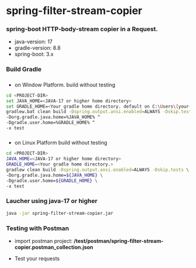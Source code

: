 # spring-filter-stream-copier

### spring-boot HTTP-body-stream copier in a Request.

- java-version: 17
- gradle-version: 8.8
- spring-boot: 3.x


### Build Gradle

#####   
- on Window Platform. build without testing

```bash
cd <PROJECT-DIR>
set JAVA_HOME=<JAVA-17 or higher home directory>
set GRADLE_HOME=<Your gradle home directory. default on C:\Users\[your-user-name]\.gradle>
gradlew.bat clean build -Dspring.output.ansi.enabled=ALWAYS -Dskip.tests ^
-Dorg.gradle.java.home=%JAVA_HOME% ^
-Dgradle.user.home=%GRADLE_HOME% ^
-x test
```

#####   

- on Linux Platform build without testing

```bash
cd <PROJECT-DIR>
JAVA_HOME=<JAVA-17 or higher home directory>
GRADLE_HOME=<Your gradle home directory.>
gradlew clean build -Dspring.output.ansi.enabled=ALWAYS -Dskip.tests \
-Dorg.gradle.java.home=${JAVA_HOME} \
-Dgradle.user.home=${GRADLE_HOME} \
-x test
```


### Laucher using java-17 or higher

```bash
java -jar spring-filter-stream-copier.jar
```

### Testing with Postman   

- import postman project: **/test/postman/spring-filter-stream-copier.postman_collection.json**   

- Test your requests   

